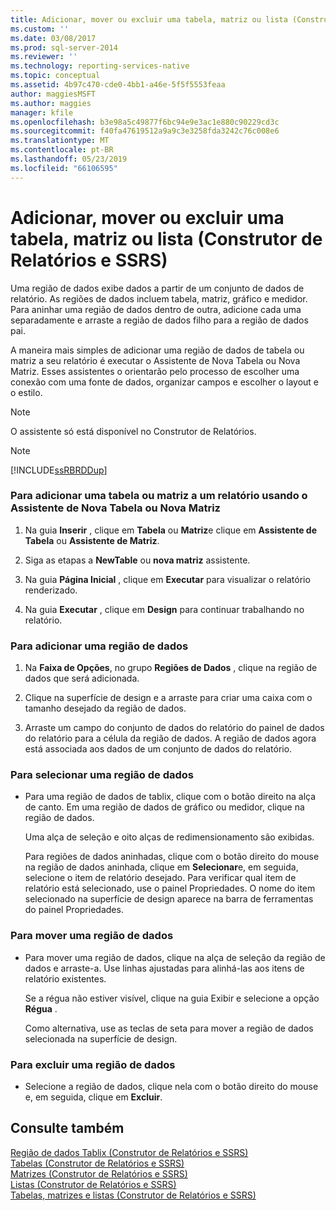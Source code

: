 ```yaml
---
title: Adicionar, mover ou excluir uma tabela, matriz ou lista (Construtor de Relatórios e SSRS) | Microsoft Docs
ms.custom: ''
ms.date: 03/08/2017
ms.prod: sql-server-2014
ms.reviewer: ''
ms.technology: reporting-services-native
ms.topic: conceptual
ms.assetid: 4b97c470-cde0-4bb1-a46e-5f5f5553feaa
author: maggiesMSFT
ms.author: maggies
manager: kfile
ms.openlocfilehash: b3e98a5c49877f6bc94e9e3ac1e880c90229cd3c
ms.sourcegitcommit: f40fa47619512a9a9c3e3258fda3242c76c008e6
ms.translationtype: MT
ms.contentlocale: pt-BR
ms.lasthandoff: 05/23/2019
ms.locfileid: "66106595"
---
```

# <a name="add-move-or-delete-a-table-matrix-or-list-report-builder-and-ssrs"></a>Adicionar, mover ou excluir uma tabela, matriz ou lista (Construtor de Relatórios e SSRS)
  Uma região de dados exibe dados a partir de um conjunto de dados de relatório. As regiões de dados incluem tabela, matriz, gráfico e medidor. Para aninhar uma região de dados dentro de outra, adicione cada uma separadamente e arraste a região de dados filho para a região de dados pai.  
  
 A maneira mais simples de adicionar uma região de dados de tabela ou matriz a seu relatório é executar o Assistente de Nova Tabela ou Nova Matriz. Esses assistentes o orientarão pelo processo de escolher uma conexão com uma fonte de dados, organizar campos e escolher o layout e o estilo.  
  
> [!NOTE]  
>  O assistente só está disponível no Construtor de Relatórios.  
  
> [!NOTE]  
>  [!INCLUDE[ssRBRDDup](../../includes/ssrbrddup-md.md)]  
  
### <a name="to-add-a-table-or-matrix-to-a-report-by-using-the-new-table-or-new-matrix-wizard"></a>Para adicionar uma tabela ou matriz a um relatório usando o Assistente de Nova Tabela ou Nova Matriz  
  
1.  Na guia **Inserir** , clique em **Tabela** ou **Matriz**e clique em **Assistente de Tabela** ou **Assistente de Matriz**.  
  
2.  Siga as etapas a **NewTable** ou **nova matriz** assistente.  
  
3.  Na guia **Página Inicial** , clique em **Executar** para visualizar o relatório renderizado.  
  
4.  Na guia **Executar** , clique em **Design** para continuar trabalhando no relatório.  
  
### <a name="to-add-a-data-region"></a>Para adicionar uma região de dados  
  
1.  Na **Faixa de Opções**, no grupo **Regiões de Dados** , clique na região de dados que será adicionada.  
  
2.  Clique na superfície de design e a arraste para criar uma caixa com o tamanho desejado da região de dados.  
  
3.  Arraste um campo do conjunto de dados do relatório do painel de dados do relatório para a célula da região de dados. A região de dados agora está associada aos dados de um conjunto de dados do relatório.  
  
### <a name="to-select-a-data-region"></a>Para selecionar uma região de dados  
  
-   Para uma região de dados de tablix, clique com o botão direito na alça de canto. Em uma região de dados de gráfico ou medidor, clique na região de dados.  
  
     Uma alça de seleção e oito alças de redimensionamento são exibidas.  
  
     Para regiões de dados aninhadas, clique com o botão direito do mouse na região de dados aninhada, clique em **Selecionar**e, em seguida, selecione o item de relatório desejado. Para verificar qual item de relatório está selecionado, use o painel Propriedades. O nome do item selecionado na superfície de design aparece na barra de ferramentas do painel Propriedades.  
  
### <a name="to-move-a-data-region"></a>Para mover uma região de dados  
  
-   Para mover uma região de dados, clique na alça de seleção da região de dados e arraste-a. Use linhas ajustadas para alinhá-las aos itens de relatório existentes.  
  
     Se a régua não estiver visível, clique na guia Exibir e selecione a opção **Régua** .  
  
     Como alternativa, use as teclas de seta para mover a região de dados selecionada na superfície de design.  
  
### <a name="to-delete-a-data-region"></a>Para excluir uma região de dados  
  
-   Selecione a região de dados, clique nela com o botão direito do mouse e, em seguida, clique em **Excluir**.  
  
## <a name="see-also"></a>Consulte também  
 [Região de dados Tablix &#40;Construtor de Relatórios e SSRS&#41;](../tablix-data-region-report-builder-and-ssrs.md)   
 [Tabelas &#40;Construtor de Relatórios e SSRS&#41;](tables-report-builder-and-ssrs.md)   
 [Matrizes &#40;Construtor de Relatórios e SSRS&#41;](create-a-matrix-report-builder-and-ssrs.md)   
 [Listas &#40;Construtor de Relatórios e SSRS&#41;](create-invoices-and-forms-with-lists-report-builder-and-ssrs.md)   
 [Tabelas, matrizes e listas &#40;Construtor de Relatórios e SSRS&#41;](tables-matrices-and-lists-report-builder-and-ssrs.md)  
  
  
